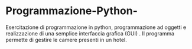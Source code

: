 # Programmazione-Python-
Esercitazione di programmazione in python, programmazione ad oggetti e realizzazione di una semplice interfaccia grafica (GUI) . Il programma permette di gestire le camere presenti in un hotel.
